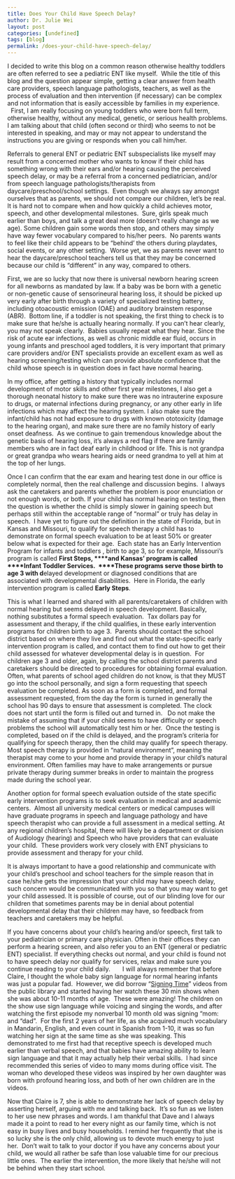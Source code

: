 ```yaml
---
title: Does Your Child Have Speech Delay?
author: Dr. Julie Wei
layout: post
categories: [undefined]
tags: [blog]
permalink: /does-your-child-have-speech-delay/
---
```

I decided to write this blog on a common reason otherwise healthy toddlers are often referred to see a pediatric ENT like myself.  While the title of this blog and the question appear simple, getting a clear answer from health care providers, speech language pathologists, teachers, as well as the process of evaluation and then intervention (if necessary) can be complex and not information that is easily accessible by families in my experience.   First, I am really focusing on young toddlers who were born full term, otherwise healthy, without any medical, genetic, or serious health problems. I am talking about that child (often second or third) who seems to not be interested in speaking, and may or may not appear to understand the instructions you are giving or responds when you call him/her.

Referrals to general ENT or pediatric ENT subspecialists like myself may result from a concerned mother who wants to know if their child has something wrong with their ears and/or hearing causing the perceived speech delay, or may be a referral from a concerned pediatrician, and/or from speech language pathologists/therapists from daycare/preschool/school settings.  Even though we always say amongst ourselves that as parents, we should not compare our children, let’s be real.  It is hard not to compare when and how quickly a child achieves motor, speech, and other developmental milestones.  Sure, girls speak much earlier than boys, and talk a great deal more (doesn’t really change as we age). Some children gain some words then stop, and others may simply have way fewer vocabulary compared to his/her peers.  No parents wants to feel like their child appears to be “behind’ the others during playdates, social events, or any other setting.  Worse yet, we as parents never want to hear the daycare/preschool teachers tell us that they may be concerned because our child is “different” in any way, compared to others.

First, we are so lucky that now there is universal newborn hearing screen for all newborns as mandated by law. If a baby was be born with a genetic or non-genetic cause of sensorineural hearing loss, it should be picked up very early after birth through a variety of specialized testing battery, including otoacoustic emission (OAE) and auditory brainstem response (ABR).  Bottom line, if a toddler is not speaking, the first thing to check is to make sure that he/she is actually hearing normally. If you can’t hear clearly, you may not speak clearly.  Babies usually repeat what they hear. Since the risk of acute ear infections, as well as chronic middle ear fluid, occurs in young infants and preschool aged toddlers, it is very important that primary care providers and/or ENT specialists provide an excellent exam as well as hearing screening/testing which can provide absolute confidence that the child whose speech is in question does in fact have normal hearing.

In my office, after getting a history that typically includes normal development of motor skills and other first year milestones, I also get a thorough neonatal history to make sure there was no intrauterine exposure to drugs, or maternal infections during pregnancy, or any other early in life infections which may affect the hearing system. I also make sure the infant/child has not had exposure to drugs with known ototoxicity (damage to the hearing organ), and make sure there are no family history of early onset deafness.  As we continue to gain tremendous knowledge about the genetic basis of hearing loss, it’s always a red flag if there are family members who are in fact deaf early in childhood or life. This is not grandpa or great grandpa who wears hearing aids or need grandma to yell at him at the top of her lungs.

Once I can confirm that the ear exam and hearing test done in our office is completely normal, then the real challenge and discussion begins.  I always ask the caretakers and parents whether the problem is poor enunciation or not enough words, or both. If your child has normal hearing on testing, then the question is whether the child is simply slower in gaining speech but perhaps still within the acceptable range of “normal” or truly has delay in speech.  I have yet to figure out the definition in the state of Florida, but in Kansas and Missouri, to qualify for speech therapy a child has to demonstrate on formal speech evaluation to be at least 50% or greater below what is expected for their age.  Each state has an Early Intervention Program for infants and toddlers , birth to age 3, so for example, Missouri’s program is called **First Steps, ****and Kansas’ program is called ****Infant Toddler Services.  ****These programs serve those birth to age 3 with d**elayed development or diagnosed conditions that are associated with developmental disabilities.  Here in Florida, the early intervention program is called **Early Steps**.

This is what I learned and shared with all parents/caretakers of children with normal hearing but seems delayed in speech development. Basically, nothing substitutes a formal speech evaluation.  Tax dollars pay for assessment and therapy, if the child qualifies, in these early intervention programs for children birth to age 3.  Parents should contact the school district based on where they live and find out what the state-specific early intervention program is called, and contact them to find out how to get their child assessed for whatever developmental delay is in question.  For children age 3 and older, again, by calling the school district parents and caretakers should be directed to procedures for obtaining formal evaluation. Often, what parents of school aged children do not know, is that they MUST go into the school personally, and sign a form requesting that speech evaluation be completed. As soon as a form is completed, and formal assessment requested, from the day the form is turned in generally the school has 90 days to ensure that assessment is completed. The clock does not start until the form is filled out and turned in.   Do not make the mistake of assuming that if your child seems to have difficulty or speech problems the school will automatically test him or her.  Once the testing is completed, based on if the child is delayed, and the program’s criteria for qualifying for speech therapy, then the child may qualify for speech therapy. Most speech therapy is provided in “natural environment”, meaning the therapist may come to your home and provide therapy in your child’s natural environment. Often families may have to make arrangements or pursue private therapy during summer breaks in order to maintain the progress made during the school year.

Another option for formal speech evaluation outside of the state specific early intervention programs is to seek evaluation in medical and academic centers.  Almost all university medical centers or medical campuses will have graduate programs in speech and language pathology and have speech therapist who can provide a full assessment in a medical setting. At any regional children’s hospital, there will likely be a department or division of Audiology (hearing) and Speech who have providers that can evaluate your child.  These providers work very closely with ENT physicians to provide assessment and therapy for your child.

It is always important to have a good relationship and communicate with your child’s preschool and school teachers for the simple reason that in case he/she gets the impression that your child may have speech delay, such concern would be communicated with you so that you may want to get your child assessed. It is possible of course, out of our blinding love for our children that sometimes parents may be in denial about potential developmental delay that their children may have, so feedback from teachers and caretakers may be helpful.

If you have concerns about your child’s hearing and/or speech, first talk to your pediatrician or primary care physician. Often in their offices they can perform a hearing screen, and also refer you to an ENT (general or pediatric ENT) specialist. If everything checks out normal, and your child is found not to have speech delay nor qualify for services, relax and make sure you continue reading to your child daily.       I will always remember that before Claire, I thought the whole baby sign language for normal hearing infants was just a popular fad.  However, we did borrow “[Signing Time][1]” videos from the public library and started having her watch these 30 min shows when she was about 10-11 months of age.  These were amazing! The children on the show use sign language while voicing and singing the words, and after watching the first episode my nonverbal 10 month old was signing “mom: and “dad”.  For the first 2 years of her life, as she acquired much vocabulary in Mandarin, English, and even count in Spanish from 1-10, it was so fun watching her sign at the same time as she was speaking. This demonstrated to me first had that receptive speech is developed much earlier than verbal speech, and that babies have amazing ability to learn sign language and that it may actually help their verbal skills.  I had since recommended this series of video to many moms during office visit. The woman who developed these videos was inspired by her own daughter was born with profound hearing loss, and both of her own children are in the videos.

Now that Claire is 7, she is able to demonstrate her lack of speech delay by asserting herself, arguing with me and talking back.  It’s so fun as we listen to her use new phrases and words. I am thankful that Dave and I always made it a point to read to her every night as our family time, which is not easy in busy lives and busy households. I remind her frequently that she is so lucky she is the only child, allowing us to devote much energy to just her.  Don’t wait to talk to your doctor if you have any concerns about your child, we would all rather be safe than lose valuable time for our precious little ones.  The earlier the intervention, the more likely that he/she will not be behind when they start school.



 [1]: http://www.signingtime.com/
 [2]: the-book
